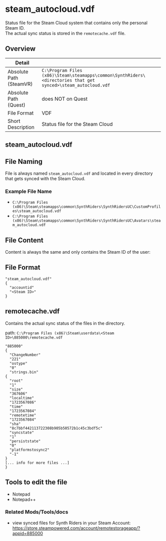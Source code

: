 # steam_autocloud.vdf

Status file for the Steam Cloud system that contains only the personal Steam ID.  
The actual sync status is stored in the `remotecache.vdf` file.

## Overview

| Detail                  |                                                                                                               |
|-------------------------|---------------------------------------------------------------------------------------------------------------|
| Absolute Path (SteamVR) | `C:\Program Files (x86)\Steam\steamapps\common\SynthRiders\<directories that get synced>\steam_autocloud.vdf` |
| Absolute Path (Quest)   | does NOT on Quest                                                                                             |
| File Format             | VDF                                                                                                           |
| Short Description       | Status file for the Steam Cloud                                                                               |

## steam_autocloud.vdf

## File Naming

File is always named `steam_autocloud.vdf` and located in every directory that gets synced with the Steam Cloud.

### Example File Name

- `C:\Program Files (x86)\Steam\steamapps\common\SynthRiders\SynthRidersUC\CustomProfiles\steam_autocloud.vdf`
- `C:\Program Files (x86)\Steam\steamapps\common\SynthRiders\SynthRidersUC\Avatars\steam_autocloud.vdf`

## File Content

Content is always the same and only contains the Steam ID of the user:

## File Format

````vdf
"steam_autocloud.vdf"
{
  "accountid"
  "<Steam ID>"
}

````

## remotecache.vdf

Contains the actual sync status of the files in the directory.

path: `C:\Program Files (x86)\Steam\userdata\<Steam ID>\885000\remotecache.vdf`

````vdf
"885000"
{
  "ChangeNumber"
  "221"
  "ostype"
  "0"
  "strings.bin"
{
  "root"
  "1"
  "size"
  "367606"
  "localtime"
  "1723567086"
  "time"
  "1723567084"
  "remotetime"
  "1723567084"
  "sha"
  "8c7bbf442113722308b905b50572b1c45c3bdf5c"
  "syncstate"
  "1"
  "persiststate"
  "0"
  "platformstosync2"
  "-1"
}
[... info for more files ...]
}
````

## Tools to edit the file

- Notepad
- Notepad++

### Related Mods/Tools/docs

- view synced files for Synth Riders in your Steam Account: https://store.steampowered.com/account/remotestorageapp/?appid=885000
